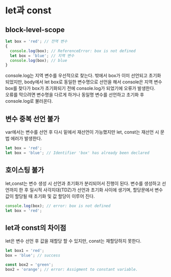 # let과 const

## block-level-scope
```javascript
let box = 'red'; // 전역 변수
{
  console.log(box); // ReferenceError: box is not defined
  let box = 'blue'; // 지역 변수
  console.log(box); // blue
}
```
console.log는 지역 변수를 우선적으로 찾는다. 밖에서 box가 이미 선언되고 초기화 되었지만, body에서 let box로 동일한 변수명으로
선언을 해서 console은 지역 변수 box를 찾다가 box가 초기화되기 전에 console.log가 되었기에 오류가 발생한다. <br>
오류를 막으려면 변수명을 다르게 하거나 동일명 변수를 선언하고 초기화 후 console.log로 불러온다.
## 변수 중복 선언 불가
var에서는 변수를 선언 후 다시 밑에서 재선언이 가능했지만 let, const는 재선언 시 문법 에러가 발생한다.
```javascript
let box = 'red';
let box = 'blue'; // Identifier 'box' has already been declared
```
## 호이스팅 불가
let,const는 변수 생성 시 선언과 초기화가 분리되어서 진행이 된다. 변수를 생성하고 선언까지 한 후 일시적 사각지대(TDZ)가 선언과
초기화 사이에 생기며, 할당문에서 변수 값이 할당될 때 초기화 및 값 할당이 이루어 진다.
```javascript
console.log(box); // error: box is not defined
let box = 'red';
```
## let과 const의 차이점
let은 변수 선언 후 값을 재할당 할 수 있지만, const는 재할당하지 못한다. 
```javascript
let box1 = 'red';
box = 'blue'; // success

const box2 = 'green';
box2 = 'orange'; // error: Assigment to constant variable.
```
